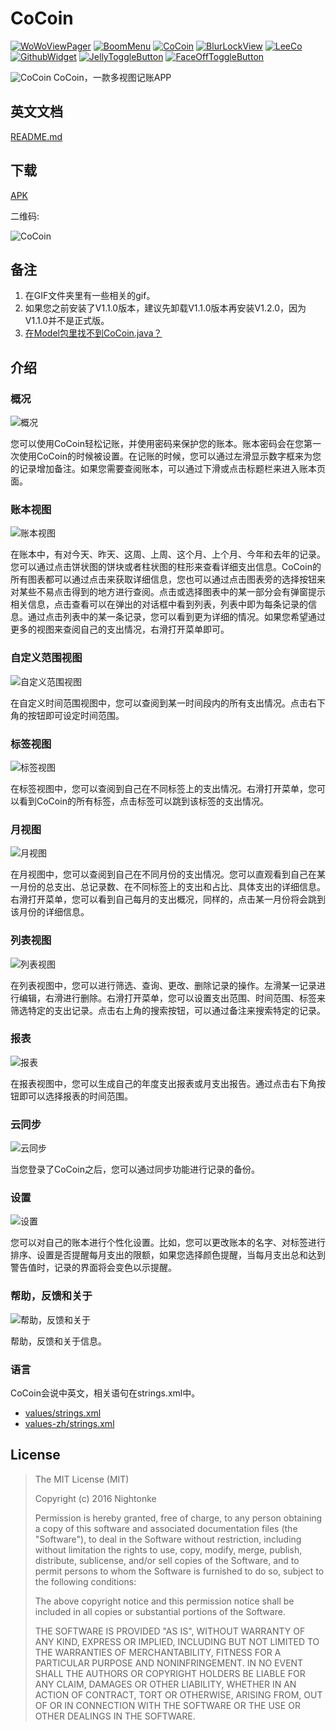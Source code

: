 # CoCoin

[![WoWoViewPager](https://github.com/Nightonke/WoWoViewPager/blob/master/app/src/main/res/mipmap-hdpi/ic_launcher.png?raw=true)](https://github.com/Nightonke/WoWoViewPager)
[![BoomMenu](https://github.com/Nightonke/BoomMenu/blob/master/app/src/main/res/mipmap-hdpi/ic_launcher.png?raw=true)](https://github.com/Nightonke/BoomMenu)
[![CoCoin](https://github.com/Nightonke/CoCoin/blob/master/app/src/main/res/mipmap-hdpi/ic_launcher.png?raw=true)](https://github.com/Nightonke/CoCoin)
[![BlurLockView](https://github.com/Nightonke/BlurLockView/blob/master/app/src/main/res/mipmap-hdpi/ic_launcher.png?raw=true)](https://github.com/Nightonke/BlurLockView)
[![LeeCo](https://github.com/Nightonke/LeeCo/blob/master/app/src/main/res/mipmap-hdpi/ic_launcher.png?raw=true)](https://github.com/Nightonke/LeeCo)
[![GithubWidget](https://github.com/Nightonke/GithubWidget/blob/master/app/src/main/res/mipmap-hdpi/ic_launcher.png?raw=true)](https://github.com/Nightonke/GithubWidget)
[![JellyToggleButton](https://github.com/Nightonke/JellyToggleButton/blob/master/app/src/main/res/mipmap-hdpi/ic_launcher.png?raw=true)](https://github.com/Nightonke/JellyToggleButton)
[![FaceOffToggleButton](https://github.com/Nightonke/FaceOffToggleButton/blob/master/app/src/main/res/mipmap-hdpi/ic_launcher.png?raw=true)](https://github.com/Nightonke/FaceOffToggleButton)

![CoCoin](https://github.com/Nightonke/CoCoin/blob/master/PNG/CoCoin_White_Bg.png)
CoCoin，一款多视图记账APP

## 英文文档

[README.md](https://github.com/Nightonke/CoCoin/blob/master/README.md)

## 下载

[APK](https://github.com/Nightonke/CoCoin/blob/master/APK/CoCoin%20V1.2.0.apk)

二维码:

![CoCoin](https://github.com/Nightonke/CoCoin/blob/master/APK/CoCoin%20V1.2.0.png)

## 备注

1. 在GIF文件夹里有一些相关的gif。
2. 如果您之前安装了V1.1.0版本，建议先卸载V1.1.0版本再安装V1.2.0，因为V1.1.0并不是正式版。
3. [在Model包里找不到CoCoin.java？](https://github.com/Nightonke/CoCoin/issues/7)

## 介绍

### 概况

![概况](https://github.com/Nightonke/CoCoin/blob/master/PNG/CoCoin_Basic.png)

您可以使用CoCoin轻松记账，并使用密码来保护您的账本。账本密码会在您第一次使用CoCoin的时候被设置。在记账的时候，您可以通过左滑显示数字框来为您的记录增加备注。如果您需要查阅账本，可以通过下滑或点击标题栏来进入账本页面。

### 账本视图

![账本视图](https://github.com/Nightonke/CoCoin/blob/master/PNG/CoCoin_Today.png)

在账本中，有对今天、昨天、这周、上周、这个月、上个月、今年和去年的记录。您可以通过点击饼状图的饼块或者柱状图的柱形来查看详细支出信息。CoCoin的所有图表都可以通过点击来获取详细信息，您也可以通过点击图表旁的选择按钮来对某些不易点击得到的地方进行查阅。点击或选择图表中的某一部分会有弹窗提示相关信息，点击查看可以在弹出的对话框中看到列表，列表中即为每条记录的信息。通过点击列表中的某一条记录，您可以看到更为详细的情况。如果您希望通过更多的视图来查阅自己的支出情况，右滑打开菜单即可。

### 自定义范围视图

![自定义范围视图](https://github.com/Nightonke/CoCoin/blob/master/PNG/CoCoin_Custom.png)

在自定义时间范围视图中，您可以查阅到某一时间段内的所有支出情况。点击右下角的按钮即可设定时间范围。

### 标签视图

![标签视图](https://github.com/Nightonke/CoCoin/blob/master/PNG/CoCoin_Tag.png)

在标签视图中，您可以查阅到自己在不同标签上的支出情况。右滑打开菜单，您可以看到CoCoin的所有标签，点击标签可以跳到该标签的支出情况。

### 月视图

![月视图](https://github.com/Nightonke/CoCoin/blob/master/PNG/CoCoin_Month.png)

在月视图中，您可以查阅到自己在不同月份的支出情况。您可以直观看到自己在某一月份的总支出、总记录数、在不同标签上的支出和占比、具体支出的详细信息。右滑打开菜单，您可以看到自己每月的支出概况，同样的，点击某一月份将会跳到该月份的详细信息。

### 列表视图

![列表视图](https://github.com/Nightonke/CoCoin/blob/master/PNG/CoCoin_List.png)

在列表视图中，您可以进行筛选、查询、更改、删除记录的操作。左滑某一记录进行编辑，右滑进行删除。右滑打开菜单，您可以设置支出范围、时间范围、标签来筛选特定的支出记录。点击右上角的搜索按钮，可以通过备注来搜索特定的记录。

### 报表

![报表](https://github.com/Nightonke/CoCoin/blob/master/PNG/CoCoin_Report.png)

在报表视图中，您可以生成自己的年度支出报表或月支出报告。通过点击右下角按钮即可以选择报表的时间范围。

### 云同步

![云同步](https://github.com/Nightonke/CoCoin/blob/master/PNG/CoCoin_Cloud.png)

当您登录了CoCoin之后，您可以通过同步功能进行记录的备份。

### 设置

![设置](https://github.com/Nightonke/CoCoin/blob/master/PNG/CoCoin_Setting.png)

您可以对自己的账本进行个性化设置。比如，您可以更改账本的名字、对标签进行排序、设置是否提醒每月支出的限额，如果您选择颜色提醒，当每月支出总和达到警告值时，记录的界面将会变色以示提醒。

### 帮助，反馈和关于

![帮助，反馈和关于](https://github.com/Nightonke/CoCoin/blob/master/PNG/CoCoin_Help.png)

帮助，反馈和关于信息。

### 语言

CoCoin会说中英文，相关语句在strings.xml中。

- [values/strings.xml](https://github.com/Nightonke/CoCoin/blob/master/app/src/main/res/values/strings.xml)
- [values-zh/strings.xml](https://github.com/Nightonke/CoCoin/blob/master/app/src/main/res/values-zh/strings.xml)

## License

> The MIT License (MIT)
>
> Copyright (c) 2016 Nightonke
>
> Permission is hereby granted, free of charge, to any person obtaining a copy of this software and associated documentation files (the "Software"), to deal in the Software without restriction, including without limitation the rights to use, copy, modify, merge, publish, distribute, sublicense, and/or sell copies of the Software, and to permit persons to whom the Software is furnished to do so, subject to the following conditions:
>
> The above copyright notice and this permission notice shall be included in all copies or substantial portions of the Software.
>
> THE SOFTWARE IS PROVIDED "AS IS", WITHOUT WARRANTY OF ANY KIND, EXPRESS OR IMPLIED, INCLUDING BUT NOT LIMITED TO THE WARRANTIES OF MERCHANTABILITY, FITNESS FOR A PARTICULAR PURPOSE AND NONINFRINGEMENT. IN NO EVENT SHALL THE AUTHORS OR COPYRIGHT HOLDERS BE LIABLE FOR ANY CLAIM, DAMAGES OR OTHER LIABILITY, WHETHER IN AN ACTION OF CONTRACT, TORT OR OTHERWISE, ARISING FROM, OUT OF OR IN CONNECTION WITH THE SOFTWARE OR THE USE OR OTHER DEALINGS IN THE SOFTWARE.

